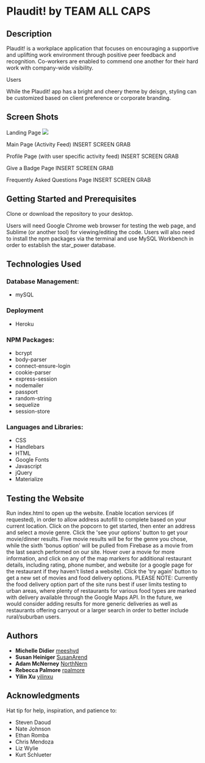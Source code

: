 # Plaudit! by TEAM ALL CAPS

## Description

Plaudit! is a workplace application that focuses on encouraging a supportive and uplifting work environment through positive peer feedback and recognition.  Co-workers are enabled to commend one another for their hard work with company-wide visibility.

Users 

While the Plaudit! app has a bright and cheery theme by deisgn, styling can be customized based on client preference or corporate branding.

## Screen Shots

Landing Page
![](https://www.flickr.com/photos/155476413@N02/shares/q2U707) 

Main Page (Activity Feed)
INSERT SCREEN GRAB

Profile Page (with user specific activity feed)
INSERT SCREEN GRAB

Give a Badge Page
INSERT SCREEN GRAB

Frequently Asked Questions Page
INSERT SCREEN GRAB

## Getting Started and Prerequisites

Clone or download the repository to your desktop.

Users will need Google Chrome web browser for testing the web page, and Sublime (or another tool) for viewing/editing the code.  Users will also need to install the npm packages via the terminal and use MySQL Workbench in order to establish the star_power database.

## Technologies Used

### Database Management:
* mySQL

### Deployment
* Heroku

### NPM Packages:
* bcrypt
* body-parser
* connect-ensure-login
* cookie-parser
* express-session
* nodemailer
* passport
* random-string
* sequelize
* session-store

### Languages and Libraries:
* CSS
* Handlebars
* HTML
* Google Fonts
* Javascript
* jQuery
* Materialize

## Testing the Website

Run index.html to open up the website.
Enable location services (if requested), in order to allow address autofill to complete based on your current location.
Click on the popcorn to get started, then enter an address and select a movie genre.
Click the 'see your options' button to get your movie/dinner results. Five movie results will be for the genre you chose, while the sixth 'bonus option' will be pulled from Firebase as a movie from the last search performed on our site.
Hover over a movie for more information, and click on any of the map markers for additional restaurant details, including rating, phone number, and website (or a google page for the restaurant if they haven't listed a website).
Click the 'try again' button to get a new set of movies and food delivery options.
PLEASE NOTE: Currently the food delivery option part of the site runs best if user limits testing to urban areas, where plenty of restaurants for various food types are marked with delivery available through the Google Maps API. In the future, we would consider adding results for more generic deliveries as well as restaurants offering carryout or a larger search in order to better include rural/suburban users.

## Authors
* **Michelle Didier** [meeshyd](https://github.com/meeshyd)
* **Susan Heiniger** [SusanArend](https://github.com/SusanArend)
* **Adam McNerney** [NorthNern](https://github.com/NorthNern)
* **Rebecca Palmore** [rpalmore](https://github.com/rpalmore)
* **Yilin Xu** [yilinxu](https://github.com/yilinxu)

## Acknowledgments
Hat tip for help, inspiration, and patience to:

* Steven Daoud
* Nate Johnson
* Ethan Romba
* Chris Mendoza
* Liz Wylie
* Kurt Schlueter
